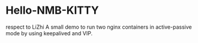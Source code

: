 # Hello-NMB-KITTY
respect to  LiZhi
A small demo to run two nginx containers in active-passive mode by using keepalived and VIP.
